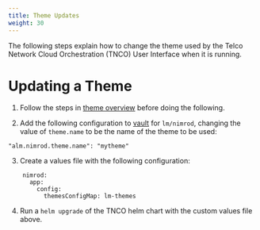 ```yaml
---
title: Theme Updates
weight: 30
---
```


The following steps explain how to change the theme used by the Telco Network Cloud Orchestration (TNCO) User Interface when it is running.

# Updating a Theme

1. Follow the steps in [theme overview](/user-guides/administration/configuration/themes/theme-overview/#changing-the-theme-of-the-stratoss-lm-ui) before doing the following.

2. Add the following configuration to [vault](https://vault.lm:32443/ui) for `lm/nimrod`, changing the value of `theme.name` to be the name of the theme to be used:

```
"alm.nimrod.theme.name": "mytheme"
```

3. Create a values file with the following configuration:

```
    nimrod:
      app:
        config:
          themesConfigMap: lm-themes
```

4. Run a `helm upgrade` of the TNCO helm chart with the custom values file above.



